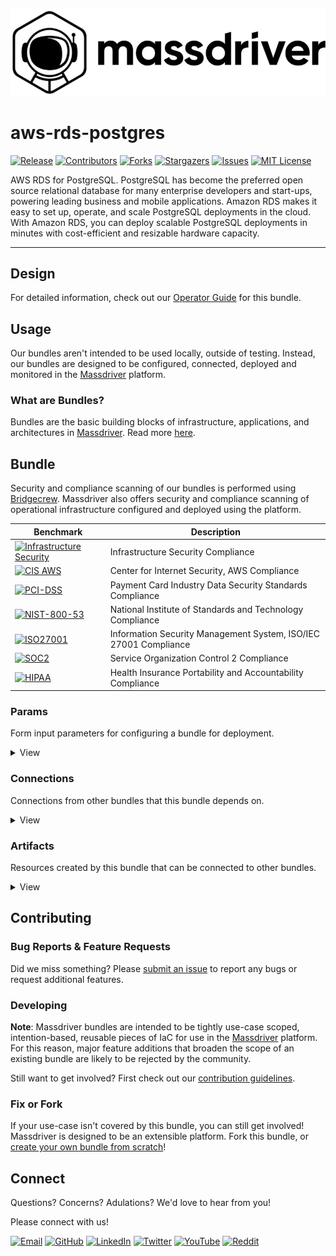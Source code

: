 [![Massdriver][logo]][website]

# aws-rds-postgres

[![Release][release_shield]][release_url]
[![Contributors][contributors_shield]][contributors_url]
[![Forks][forks_shield]][forks_url]
[![Stargazers][stars_shield]][stars_url]
[![Issues][issues_shield]][issues_url]
[![MIT License][license_shield]][license_url]


AWS RDS for PostgreSQL. PostgreSQL has become the preferred open source relational database for many enterprise developers and start-ups, powering leading business and mobile applications. Amazon RDS makes it easy to set up, operate, and scale PostgreSQL deployments in the cloud. With Amazon RDS, you can deploy scalable PostgreSQL deployments in minutes with cost-efficient and resizable hardware capacity.


---

## Design

For detailed information, check out our [Operator Guide](operator.mdx) for this bundle.

## Usage

Our bundles aren't intended to be used locally, outside of testing. Instead, our bundles are designed to be configured, connected, deployed and monitored in the [Massdriver][website] platform.

### What are Bundles?

Bundles are the basic building blocks of infrastructure, applications, and architectures in [Massdriver][website]. Read more [here](https://docs.massdriver.cloud/concepts/bundles).

## Bundle


<!-- COMPLIANCE:START -->

Security and compliance scanning of our bundles is performed using [Bridgecrew](https://www.bridgecrew.cloud/). Massdriver also offers security and compliance scanning of operational infrastructure configured and deployed using the platform.

| Benchmark | Description |
|--------|---------------|
| [![Infrastructure Security](https://www.bridgecrew.cloud/badges/github/massdriver-cloud/aws-rds-postgres/general)](https://www.bridgecrew.cloud/link/badge?vcs=github&fullRepo=massdriver-cloud%2Faws-rds-postgres&benchmark=INFRASTRUCTURE+SECURITY) | Infrastructure Security Compliance |
| [![CIS AWS](https://www.bridgecrew.cloud/badges/github/massdriver-cloud/aws-rds-postgres/cis_aws)](https://www.bridgecrew.cloud/link/badge?vcs=github&fullRepo=massdriver-cloud%2Faws-rds-postgres&benchmark=CIS+AWS+V1.2) | Center for Internet Security, AWS Compliance |
| [![PCI-DSS](https://www.bridgecrew.cloud/badges/github/massdriver-cloud/aws-rds-postgres/pci)](https://www.bridgecrew.cloud/link/badge?vcs=github&fullRepo=massdriver-cloud%2Faws-rds-postgres&benchmark=PCI-DSS+V3.2) | Payment Card Industry Data Security Standards Compliance |
| [![NIST-800-53](https://www.bridgecrew.cloud/badges/github/massdriver-cloud/aws-rds-postgres/nist)](https://www.bridgecrew.cloud/link/badge?vcs=github&fullRepo=massdriver-cloud%2Faws-rds-postgres&benchmark=NIST-800-53) | National Institute of Standards and Technology Compliance |
| [![ISO27001](https://www.bridgecrew.cloud/badges/github/massdriver-cloud/aws-rds-postgres/iso)](https://www.bridgecrew.cloud/link/badge?vcs=github&fullRepo=massdriver-cloud%2Faws-rds-postgres&benchmark=ISO27001) | Information Security Management System, ISO/IEC 27001 Compliance |
| [![SOC2](https://www.bridgecrew.cloud/badges/github/massdriver-cloud/aws-rds-postgres/soc2)](https://www.bridgecrew.cloud/link/badge?vcs=github&fullRepo=massdriver-cloud%2Faws-rds-postgres&benchmark=SOC2)| Service Organization Control 2 Compliance |
| [![HIPAA](https://www.bridgecrew.cloud/badges/github/massdriver-cloud/aws-rds-postgres/hipaa)](https://www.bridgecrew.cloud/link/badge?vcs=github&fullRepo=massdriver-cloud%2Faws-rds-postgres&benchmark=HIPAA) | Health Insurance Portability and Accountability Compliance |

<!-- COMPLIANCE:END -->

### Params

Form input parameters for configuring a bundle for deployment.

<details>
<summary>View</summary>

<!-- PARAMS:START -->
## Properties

- **`backup`** *(object)*
  - **`delete_automated_backups`** *(boolean)*: Specifies whether to remove automated backups immediately after the DB instance is deleted. Default: `True`.
  - **`retention_period`** *(integer)*: The days to retain backups for. Must be between 0 and 35. Must be greater than 0 if the database is used as a source for a Read Replica. Minimum: `0`. Maximum: `35`. Default: `7`.
  - **`skip_final_snapshot`** *(boolean)*: Determines whether a final DB snapshot is created before the DB cluster is deleted. If true is specified, no DB snapshot is created. Default: `False`.
- **`database`** *(object)*
  - **`deletion_protection`** *(boolean)*: If the DB instance should have deletion protection enabled. Default: `True`.
  - **`engine_version`** *(string)*: Version of PostgreSQL to use. Must be one of: `['10.17', '10.18', '10.19', '10.20', '10.21', '11.12', '11.13', '11.14', '11.15', '11.16', '12.7', '12.8', '12.9', '12.10', '12.11', '13.3', '13.4', '13.5', '13.6', '13.7', '14.1', '14.2', '14.3']`. Default: `14.3`.
  - **`instance_class`** *(string)*: The instance type of the RDS instance. Default: `db.t3.medium`.
    - **One of**
      - M3 General Purpose Double Extra Large (8 vCPUs, 30 GiB)
      - M3 General Purpose Large (2 vCPUs, 7.5 GiB)
      - M3 General Purpose Medium (1 vCPUs, 3.75 GiB)
      - M3 General Purpose Extra Large (4 vCPUs, 15 GiB)
      - M4 General Purpose Deca Extra Large (40 vCPUs, 160 GiB)
      - M4 General Purpose 16xlarge (64 vCPUs, 256 GiB)
      - M4 General Purpose Double Extra Large (8 vCPUs, 32 GiB)
      - M4 General Purpose Quadruple Extra Large (16 vCPUs, 64 GiB)
      - M4 General Purpose Large (2 vCPUs, 8 GiB)
      - M4 General Purpose Extra Large (4 vCPUs, 16 GiB)
      - M5 12xlarge (48 vCPUs, 192 GiB)
      - M5 16xlarge (64 vCPUs, 256 GiB)
      - M5 24xlarge (96 vCPUs, 384 GiB)
      - M5 Double Extra Large (8 vCPUs, 32 GiB)
      - M5 Quadruple Extra Large (16 vCPUs, 64 GiB)
      - M5 Eight Extra Large (32 vCPUs, 128 GiB)
      - M5 Large (2 vCPUs, 8 GiB)
      - M5 Extra Large (4 vCPUs, 16 GiB)
      - M6G 12xlarge (48 vCPUs, 192 GiB)
      - M6G 16xlarge (64 vCPUs, 256 GiB)
      - M6G Double Extra Large (8 vCPUs, 32 GiB)
      - M6G Quadruple Extra Large (16 vCPUs, 64 GiB)
      - M6G Eight Extra Large (32 vCPUs, 128 GiB)
      - M6G Large (2 vCPUs, 8 GiB)
      - M6G Extra Large (4 vCPUs, 16 GiB)
      - M6I 12xlarge (48 vCPUs, 192 GiB)
      - M6I 16xlarge (64 vCPUs, 256 GiB)
      - M6I 24xlarge (96 vCPUs, 384 GiB)
      - M6I Double Extra Large (8 vCPUs, 32 GiB)
      - M6I 32xlarge (128 vCPUs, 512 GiB)
      - M6I Quadruple Extra Large (16 vCPUs, 64 GiB)
      - M6I Eight Extra Large (32 vCPUs, 128 GiB)
      - M6I Large (2 vCPUs, 8 GiB)
      - M6I Extra Large (4 vCPUs, 16 GiB)
      - R3 Memory Optimized Double Extra Large (8 vCPUs, 61 GiB)
      - R3 Memory Optimized Quadruple Extra Large (16 vCPUs, 122 GiB)
      - R3 Memory Optimized Eight Extra Large (32 vCPUs, 244 GiB)
      - R3 Memory Optimized Large (2 vCPUs, 15.25 GiB)
      - R3 Memory Optimized Extra Large (4 vCPUs, 30.5 GiB)
      - R4 Memory Optimized 16xlarge (64 vCPUs, 488 GiB)
      - R4 Memory Optimized Double Extra Large (8 vCPUs, 61 GiB)
      - R4 Memory Optimized Quadruple Extra Large (16 vCPUs, 122 GiB)
      - R4 Memory Optimized Eight Extra Large (32 vCPUs, 244 GiB)
      - R4 Memory Optimized Large (2 vCPUs, 15.25 GiB)
      - R4 Memory Optimized Extra Large (4 vCPUs, 30.5 GiB)
      - R5 12xlarge (48 vCPUs, 384 GiB)
      - R5 16xlarge (64 vCPUs, 512 GiB)
      - R5 24xlarge (96 vCPUs, 768 GiB)
      - R5 Double Extra Large (8 vCPUs, 64 GiB)
      - R5 Quadruple Extra Large (16 vCPUs, 128 GiB)
      - R5 Eight Extra Large (32 vCPUs, 256 GiB)
      - R5B 12xlarge (48 vCPUs, 384 GiB)
      - R5B 16xlarge (64 vCPUs, 512 GiB)
      - R5B 24xlarge (96 vCPUs, 768 GiB)
      - R5B Double Extra Large (8 vCPUs, 64 GiB)
      - R5B Quadruple Extra Large (16 vCPUs, 128 GiB)
      - R5B Eight Extra Large (32 vCPUs, 256 GiB)
      - R5B Large (2 vCPUs, 16 GiB)
      - R5B Extra Large (4 vCPUs, 32 GiB)
      - R5 Large (2 vCPUs, 16 GiB)
      - R5 Extra Large (4 vCPUs, 32 GiB)
      - R6G 12xlarge (48 vCPUs, 384 GiB)
      - R6G 16xlarge (64 vCPUs, 512 GiB)
      - R6G Double Extra Large (8 vCPUs, 64 GiB)
      - R6G Quadruple Extra Large (16 vCPUs, 128 GiB)
      - R6G Eight Extra Large (32 vCPUs, 256 GiB)
      - R6G Large (2 vCPUs, 16 GiB)
      - R6G Extra Large (4 vCPUs, 32 GiB)
      - R6I 12xlarge (48 vCPUs, 384 GiB)
      - R6I 16xlarge (64 vCPUs, 512 GiB)
      - R6I 24xlarge (96 vCPUs, 768 GiB)
      - R6I Double Extra Large (8 vCPUs, 64 GiB)
      - R6I 32xlarge (128 vCPUs, 1024 GiB)
      - R6I Quadruple Extra Large (16 vCPUs, 128 GiB)
      - R6I Eight Extra Large (32 vCPUs, 256 GiB)
      - R6I Large (2 vCPUs, 16 GiB)
      - R6I Extra Large (4 vCPUs, 32 GiB)
      - T2 General Purpose Double Extra Large (8 vCPUs, 32 GiB)
      - T2 General Purpose Large (2 vCPUs, 8 GiB)
      - T2 General Purpose Medium (2 vCPUs, 4 GiB)
      - T2 General Purpose Micro (1 vCPUs, 1 GiB)
      - T2 General Purpose Small (1 vCPUs, 2 GiB)
      - T2 General Purpose Extra Large (4 vCPUs, 16 GiB)
      - T3 Double Extra Large (8 vCPUs, 32 GiB)
      - T3 Large (2 vCPUs, 8 GiB)
      - T3 Medium (2 vCPUs, 4 GiB)
      - T3 Micro (2 vCPUs, 1 GiB)
      - T3 Small (2 vCPUs, 2 GiB)
      - T3 Extra Large (4 vCPUs, 16 GiB)
      - T4G Double Extra Large (8 vCPUs, 32 GiB)
      - T4G Large (2 vCPUs, 8 GiB)
      - T4G Medium (2 vCPUs, 4 GiB)
      - T4G Micro (2 vCPUs, 1 GiB)
      - T4G Small (2 vCPUs, 2 GiB)
      - T4G Extra Large (4 vCPUs, 16 GiB)
      - X2G 12xlarge (48 vCPUs, 768 GiB)
      - X2G 16xlarge (64 vCPUs, 1024 GiB)
      - X2G Double Extra Large (8 vCPUs, 128 GiB)
      - X2G Quadruple Extra Large (16 vCPUs, 256 GiB)
      - X2G Eight Extra Large (32 vCPUs, 512 GiB)
      - X2G Large (2 vCPUs, 32 GiB)
      - X2G Extra Large (4 vCPUs, 64 GiB)
  - **`parameters`** *(array)*: Default: `[]`.
    - **Items** *(object)*
      - **`apply_method`** *(string)*: Must be one of: `['immediate', 'pending-reboot']`. Default: `immediate`.
      - **`name`** *(string)*
      - **`value`** *(string)*
  - **`username`** *(string)*: Username for the 'root' DB user. Default: `root`.
- **`networking`** *(object)*
  - **`subnet_type`** *(string)*: Deploy the database to internal subnets (cannot reach the internet) or private subnets (internet egress traffic allowed). Must be one of: `['internal', 'private']`. Default: `internal`.
- **`observability`** *(object)*: Advanced logging and monitoring options.
  - **`enabled_cloudwatch_logs_exports`** *(array)*: Enables exporting specific PostgreSQL logs to CloudWatch.
    - **Items** *(string)*
      - **One of**
        - PostgreSQL
        - Upgrade
  - **`enhanced_monitoring_interval`** *(integer)*: Monitoring interval for operating system metrics of your DB instance in real time. When you want to see how different processes or threads use the CPU, Enhanced Monitoring metrics are useful. Default: `0`.
    - **One of**
      - Disabled
      - 1 second
      - 5 seconds
      - 10 seconds
      - 15 seconds
      - 30 seconds
      - 60 seconds
  - **`performance_insights_retention_period`** *(integer)*: Performance Insights is a database performance tuning and monitoring feature that helps you quickly assess the load on your database, and determine when and where to take action. Performance Insights allows non-experts to detect performance problems with an easy-to-understand dashboard that visualizes database load. Default: `0`.
    - **One of**
      - Disabled
      - 1 Week
      - 1 Month
      - 3 Months
      - 6 Months
      - 1 Year
      - 2 Years
- **`storage`** *(object)*
  - **`allocated`** *(integer)*: The allocated storage in GiB. Minimum: `100`. Maximum: `65536`. Default: `100`.
  - **`iops`** *(integer)*: The amount of provisioned IOPS. Only applies if `type` is `io1`. Minimum: `1000`.
  - **`max_allocated`** *(integer)*: The max allocated storage in GiB that RDS will autoscale to. Not supported on all instance types. Set to greater than `allocated_storage` to enable. Minimum: `0`. Maximum: `65536`. Default: `0`.
  - **`type`** *(string)*: One of 'standard' (magnetic), 'gp2' (general purpose SSD), or 'io1' (provisioned IOPS SSD). The default is 'io1' if iops is specified, 'gp2' if not. Default: `gp3`.
    - **One of**
      - SSD - GP2
      - SSD - GP3
      - Provisioned IOPS
      - Magnetic
## Examples

  ```json
  {
      "__name": "Development (Est. Cost: $51/mo)",
      "backup": {
          "delete_automated_backups": true,
          "retention_period": 1,
          "skip_final_snapshot": true
      },
      "database": {
          "deletion_protection": false,
          "engine_version": "14.3",
          "instance_class": "db.t3.medium",
          "username": "root"
      },
      "networking": {
          "subnet_type": "internal"
      },
      "observability": {
          "enabled_cloudwatch_logs_exports": [],
          "enhanced_monitoring_interval": 0,
          "performance_insights_retention_period": 0
      },
      "storage": {
          "allocated": 100,
          "max_allocated": 0,
          "type": "gp3"
      }
  }
  ```

  ```json
  {
      "__name": "Production (Est. Cost: $881/mo)",
      "backup": {
          "delete_automated_backups": false,
          "retention_period": 30,
          "skip_final_snapshot": false
      },
      "database": {
          "deletion_protection": true,
          "engine_version": "14.3",
          "instance_class": "db.r5b.2xlarge",
          "username": "root"
      },
      "networking": {
          "subnet_type": "internal"
      },
      "observability": {
          "enabled_cloudwatch_logs_exports": [
              "postgresql",
              "upgrade"
          ],
          "enhanced_monitoring_interval": 30,
          "performance_insights_retention_period": 372
      },
      "storage": {
          "allocated": 100,
          "iops": 3000,
          "max_allocated": 1000,
          "type": "io1"
      }
  }
  ```

<!-- PARAMS:END -->

</details>

### Connections

Connections from other bundles that this bundle depends on.

<details>
<summary>View</summary>

<!-- CONNECTIONS:START -->
## Properties

- **`aws_authentication`** *(object)*: . Cannot contain additional properties.
  - **`data`** *(object)*
    - **`arn`** *(string)*: Amazon Resource Name.

      Examples:
      ```json
      "arn:aws:rds::ACCOUNT_NUMBER:db/prod"
      ```

      ```json
      "arn:aws:ec2::ACCOUNT_NUMBER:vpc/vpc-foo"
      ```

    - **`external_id`** *(string)*: An external ID is a piece of data that can be passed to the AssumeRole API of the Security Token Service (STS). You can then use the external ID in the condition element in a role's trust policy, allowing the role to be assumed only when a certain value is present in the external ID.
  - **`specs`** *(object)*
    - **`aws`** *(object)*: .
      - **`region`** *(string)*: AWS Region to provision in.

        Examples:
        ```json
        "us-west-2"
        ```

- **`network`** *(object)*: . Cannot contain additional properties.
  - **`data`** *(object)*
    - **`infrastructure`** *(object)*
      - **`arn`** *(string)*: Amazon Resource Name.

        Examples:
        ```json
        "arn:aws:rds::ACCOUNT_NUMBER:db/prod"
        ```

        ```json
        "arn:aws:ec2::ACCOUNT_NUMBER:vpc/vpc-foo"
        ```

      - **`cidr`** *(string)*

        Examples:
        ```json
        "10.100.0.0/16"
        ```

        ```json
        "192.24.12.0/22"
        ```

      - **`internal_subnets`** *(array)*
        - **Items** *(object)*: AWS VCP Subnet.
          - **`arn`** *(string)*: Amazon Resource Name.

            Examples:
            ```json
            "arn:aws:rds::ACCOUNT_NUMBER:db/prod"
            ```

            ```json
            "arn:aws:ec2::ACCOUNT_NUMBER:vpc/vpc-foo"
            ```

          - **`aws_zone`** *(string)*: AWS Availability Zone.

            Examples:
          - **`cidr`** *(string)*

            Examples:
            ```json
            "10.100.0.0/16"
            ```

            ```json
            "192.24.12.0/22"
            ```


          Examples:
      - **`private_subnets`** *(array)*
        - **Items** *(object)*: AWS VCP Subnet.
          - **`arn`** *(string)*: Amazon Resource Name.

            Examples:
            ```json
            "arn:aws:rds::ACCOUNT_NUMBER:db/prod"
            ```

            ```json
            "arn:aws:ec2::ACCOUNT_NUMBER:vpc/vpc-foo"
            ```

          - **`aws_zone`** *(string)*: AWS Availability Zone.

            Examples:
          - **`cidr`** *(string)*

            Examples:
            ```json
            "10.100.0.0/16"
            ```

            ```json
            "192.24.12.0/22"
            ```


          Examples:
      - **`public_subnets`** *(array)*
        - **Items** *(object)*: AWS VCP Subnet.
          - **`arn`** *(string)*: Amazon Resource Name.

            Examples:
            ```json
            "arn:aws:rds::ACCOUNT_NUMBER:db/prod"
            ```

            ```json
            "arn:aws:ec2::ACCOUNT_NUMBER:vpc/vpc-foo"
            ```

          - **`aws_zone`** *(string)*: AWS Availability Zone.

            Examples:
          - **`cidr`** *(string)*

            Examples:
            ```json
            "10.100.0.0/16"
            ```

            ```json
            "192.24.12.0/22"
            ```


          Examples:
  - **`specs`** *(object)*
    - **`aws`** *(object)*: .
      - **`region`** *(string)*: AWS Region to provision in.

        Examples:
        ```json
        "us-west-2"
        ```

<!-- CONNECTIONS:END -->

</details>

### Artifacts

Resources created by this bundle that can be connected to other bundles.

<details>
<summary>View</summary>

<!-- ARTIFACTS:START -->
## Properties

- **`authentication`** *(object)*: Authentication parameters for a PostgreSQL database. Cannot contain additional properties.
  - **`data`** *(object)*: Cannot contain additional properties.
    - **`authentication`** *(object)*
      - **`hostname`** *(string)*
      - **`password`** *(string)*
      - **`port`** *(integer)*: Port number. Minimum: `0`. Maximum: `65535`.
      - **`username`** *(string)*
    - **`infrastructure`** *(object)*: Cloud specific PostgreSQL configuration data.
      - **One of**
        - AWS Infrastructure ARN*object*: Minimal AWS Infrastructure Config. Cannot contain additional properties.
          - **`arn`** *(string)*: Amazon Resource Name.

            Examples:
            ```json
            "arn:aws:rds::ACCOUNT_NUMBER:db/prod"
            ```

            ```json
            "arn:aws:ec2::ACCOUNT_NUMBER:vpc/vpc-foo"
            ```

        - GCP Infrastructure Name*object*: GCP Infrastructure Config For Resources With A Name Not A GRN. Cannot contain additional properties.
          - **`name`** *(string)*: Name Of GCP Resource.

            Examples:
            ```json
            "my-cloud-function"
            ```

            ```json
            "my-sql-instance"
            ```

        - Azure Infrastructure Resource ID*object*: Minimal Azure Infrastructure Config. Cannot contain additional properties.
          - **`ari`** *(string)*: Azure Resource ID.

            Examples:
            ```json
            "/subscriptions/12345678-1234-1234-abcd-1234567890ab/resourceGroups/resource-group-name/providers/Microsoft.Network/virtualNetworks/network-name"
            ```

        - Kuberenetes infrastructure config*object*: . Cannot contain additional properties.
          - **`kubernetes_namespace`** *(string)*
          - **`kubernetes_service`** *(string)*
    - **`security`** *(object)*: TBD.
      - **Any of**
        - AWS Security information*object*: Informs downstream services of network and/or IAM policies. Cannot contain additional properties.
          - **`iam`** *(object)*: IAM Policies. Cannot contain additional properties.
            - **`^[a-z-/]+$`** *(object)*
              - **`policy_arn`** *(string)*: AWS IAM policy ARN.

                Examples:
                ```json
                "arn:aws:rds::ACCOUNT_NUMBER:db/prod"
                ```

                ```json
                "arn:aws:ec2::ACCOUNT_NUMBER:vpc/vpc-foo"
                ```

          - **`identity`** *(object)*: For instances where IAM policies must be attached to a role attached to an AWS resource, for instance AWS Eventbridge to Firehose, this attribute should be used to allow the downstream to attach it's policies (Firehose) directly to the IAM role created by the upstream (Eventbridge). It is important to remember that connections in massdriver are one way, this scheme perserves the dependency relationship while allowing bundles to control the lifecycles of resources under it's management. Cannot contain additional properties.
            - **`role_arn`** *(string)*: ARN for this resources IAM Role.

              Examples:
              ```json
              "arn:aws:rds::ACCOUNT_NUMBER:db/prod"
              ```

              ```json
              "arn:aws:ec2::ACCOUNT_NUMBER:vpc/vpc-foo"
              ```

          - **`network`** *(object)*: AWS security group rules to inform downstream services of ports to open for communication. Cannot contain additional properties.
            - **`^[a-z-]+$`** *(object)*
              - **`arn`** *(string)*: Amazon Resource Name.

                Examples:
                ```json
                "arn:aws:rds::ACCOUNT_NUMBER:db/prod"
                ```

                ```json
                "arn:aws:ec2::ACCOUNT_NUMBER:vpc/vpc-foo"
                ```

              - **`port`** *(integer)*: Port number. Minimum: `0`. Maximum: `65535`.
              - **`protocol`** *(string)*: Must be one of: `['tcp', 'udp']`.
        - Security*object*: Azure Security Configuration. Cannot contain additional properties.
          - **`iam`** *(object)*: IAM Roles And Scopes. Cannot contain additional properties.
            - **`^[a-z]+[a-z_]*[a-z]$`** *(object)*
              - **`role`**: Azure Role.

                Examples:
                ```json
                "Storage Blob Data Reader"
                ```

              - **`scope`** *(string)*: Azure IAM Scope.
        - Security*object*: GCP Security Configuration. Cannot contain additional properties.
          - **`iam`** *(object)*: IAM Roles And Conditions. Cannot contain additional properties.
            - **`^[a-z-/]+$`** *(object)*
              - **`condition`** *(string)*: GCP IAM Condition.
              - **`role`**: GCP Role.

                Examples:
                ```json
                "roles/owner"
                ```

                ```json
                "roles/redis.editor"
                ```

                ```json
                "roles/storage.objectCreator"
                ```

                ```json
                "roles/storage.legacyObjectReader"
                ```

  - **`specs`** *(object)*: Cannot contain additional properties.
    - **`rdbms`** *(object)*: Common metadata for relational databases.
      - **`engine`** *(string)*: The type of database server.

        Examples:
        ```json
        "postgresql"
        ```

        ```json
        "mysql"
        ```

      - **`engine_version`** *(string)*: The cloud provider's database version.

        Examples:
        ```json
        "5.7.mysql_aurora.2.03.2"
        ```

      - **`version`** *(string)*: The database version. Default: ``.

        Examples:
        ```json
        "12.2"
        ```

        ```json
        "5.7"
        ```


      Examples:
      ```json
      {
          "engine": "postgresql",
          "engine_version": "10.14",
          "version": "10.14"
      }
      ```

      ```json
      {
          "engine": "mysql",
          "engine_version": "5.7.mysql_aurora.2.03.2",
          "version": "5.7"
      }
      ```

<!-- ARTIFACTS:END -->

</details>

## Contributing

<!-- CONTRIBUTING:START -->

### Bug Reports & Feature Requests

Did we miss something? Please [submit an issue](https://github.com/massdriver-cloud/aws-rds-postgres/issues) to report any bugs or request additional features.

### Developing

**Note**: Massdriver bundles are intended to be tightly use-case scoped, intention-based, reusable pieces of IaC for use in the [Massdriver][website] platform. For this reason, major feature additions that broaden the scope of an existing bundle are likely to be rejected by the community.

Still want to get involved? First check out our [contribution guidelines](https://docs.massdriver.cloud/bundles/contributing).

### Fix or Fork

If your use-case isn't covered by this bundle, you can still get involved! Massdriver is designed to be an extensible platform. Fork this bundle, or [create your own bundle from scratch](https://docs.massdriver.cloud/bundles/development)!

<!-- CONTRIBUTING:END -->

## Connect

<!-- CONNECT:START -->

Questions? Concerns? Adulations? We'd love to hear from you!

Please connect with us!

[![Email][email_shield]][email_url]
[![GitHub][github_shield]][github_url]
[![LinkedIn][linkedin_shield]][linkedin_url]
[![Twitter][twitter_shield]][twitter_url]
[![YouTube][youtube_shield]][youtube_url]
[![Reddit][reddit_shield]][reddit_url]

<!-- markdownlint-disable -->

[logo]: https://raw.githubusercontent.com/massdriver-cloud/docs/main/static/img/logo-with-logotype-horizontal-400x110.svg
[docs]: https://docs.massdriver.cloud/?utm_source=github&utm_medium=readme&utm_campaign=aws-rds-postgres&utm_content=docs
[website]: https://www.massdriver.cloud/?utm_source=github&utm_medium=readme&utm_campaign=aws-rds-postgres&utm_content=website
[github]: https://github.com/massdriver-cloud?utm_source=github&utm_medium=readme&utm_campaign=aws-rds-postgres&utm_content=github
[slack]: https://massdriverworkspace.slack.com/?utm_source=github&utm_medium=readme&utm_campaign=aws-rds-postgres&utm_content=slack
[linkedin]: https://www.linkedin.com/company/massdriver/?utm_source=github&utm_medium=readme&utm_campaign=aws-rds-postgres&utm_content=linkedin



[contributors_shield]: https://img.shields.io/github/contributors/massdriver-cloud/aws-rds-postgres.svg?style=for-the-badge
[contributors_url]: https://github.com/massdriver-cloud/aws-rds-postgres/graphs/contributors
[forks_shield]: https://img.shields.io/github/forks/massdriver-cloud/aws-rds-postgres.svg?style=for-the-badge
[forks_url]: https://github.com/massdriver-cloud/aws-rds-postgres/network/members
[stars_shield]: https://img.shields.io/github/stars/massdriver-cloud/aws-rds-postgres.svg?style=for-the-badge
[stars_url]: https://github.com/massdriver-cloud/aws-rds-postgres/stargazers
[issues_shield]: https://img.shields.io/github/issues/massdriver-cloud/aws-rds-postgres.svg?style=for-the-badge
[issues_url]: https://github.com/massdriver-cloud/aws-rds-postgres/issues
[release_url]: https://github.com/massdriver-cloud/aws-rds-postgres/releases/latest
[release_shield]: https://img.shields.io/github/release/massdriver-cloud/aws-rds-postgres.svg?style=for-the-badge
[license_shield]: https://img.shields.io/github/license/massdriver-cloud/aws-rds-postgres.svg?style=for-the-badge
[license_url]: https://github.com/massdriver-cloud/aws-rds-postgres/blob/main/LICENSE


[email_url]: mailto:support@massdriver.cloud
[email_shield]: https://img.shields.io/badge/email-Massdriver-black.svg?style=for-the-badge&logo=mail.ru&color=000000
[github_url]: mailto:support@massdriver.cloud
[github_shield]: https://img.shields.io/badge/follow-Github-black.svg?style=for-the-badge&logo=github&color=181717
[linkedin_url]: https://linkedin.com/in/massdriver-cloud
[linkedin_shield]: https://img.shields.io/badge/follow-LinkedIn-black.svg?style=for-the-badge&logo=linkedin&color=0A66C2
[twitter_url]: https://twitter.com/massdriver?utm_source=github&utm_medium=readme&utm_campaign=aws-rds-postgres&utm_content=twitter
[twitter_shield]: https://img.shields.io/badge/follow-Twitter-black.svg?style=for-the-badge&logo=twitter&color=1DA1F2
[discourse_url]: https://community.massdriver.cloud?utm_source=github&utm_medium=readme&utm_campaign=aws-rds-postgres&utm_content=discourse
[discourse_shield]: https://img.shields.io/badge/join-Discourse-black.svg?style=for-the-badge&logo=discourse&color=000000
[youtube_url]: https://www.youtube.com/channel/UCfj8P7MJcdlem2DJpvymtaQ
[youtube_shield]: https://img.shields.io/badge/subscribe-Youtube-black.svg?style=for-the-badge&logo=youtube&color=FF0000
[reddit_url]: https://www.reddit.com/r/massdriver
[reddit_shield]: https://img.shields.io/badge/subscribe-Reddit-black.svg?style=for-the-badge&logo=reddit&color=FF4500

<!-- markdownlint-restore -->

<!-- CONNECT:END -->
